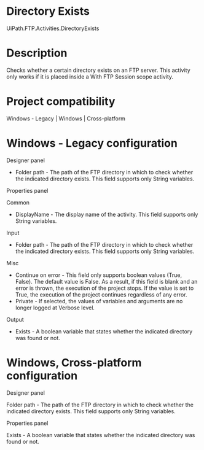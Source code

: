 ﻿# Directory Exists

UiPath.FTP.Activities.DirectoryExists

# Description

Checks whether a certain directory exists on an FTP server. This activity only works
                if it is placed inside a With FTP Session scope
                activity.

# Project compatibility

Windows - Legacy | Windows | Cross-platform

# Windows - Legacy configuration

Designer panel

* Folder path - The path of the FTP directory in which to check whether the indicated directory exists. This field supports only String variables.

Properties panel

Common

* DisplayName - The display name of the activity. This field supports only String variables.

Input

* Folder path - The path of the FTP directory in which to check whether the indicated directory exists. This field supports only String variables.

Misc

* Continue on error - This field only supports boolean values (True, False). The default value is False. As a result, if this field is blank and an error is thrown, the execution of the project stops. If the value is set to True, the execution of the project continues regardless of any error.
* Private - If selected, the values of variables and arguments are no longer logged at Verbose level.

Output

* Exists - A boolean variable that states whether the indicated directory was found or not.

# Windows, Cross-platform configuration

Designer panel

Folder path - The path of the FTP directory in which to check whether
                        the indicated directory exists. This field supports only
                            String variables.

Properties panel

Exists - A boolean variable that states whether the indicated
                        directory was found or not.
